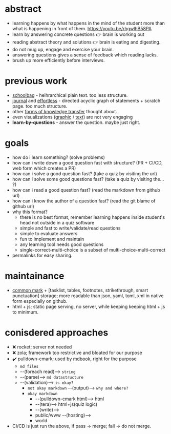 # abstract
- learning happens by what happens in the mind of the student more than what is happening in front of them. <https://youtu.be/rhgwIhB58PA>
- learn by answering concrete questions :point_right: brain is working out
- reading abstract theory and solutions :point_right: brain is eating and digesting.
- do not mug up, engage and exercise your brain.
- answering questions gives a sense of feedback which reading lacks.
- brush up more efficiently before interviews.

# previous work
- [schoolbag](https://github.com/yashsriram/compost/tree/master/SchoolBag) - heihrarchical plain text. too less structure.
- [journal](https://github.com/yashsriram/effortless/tree/master/deprecated) and [effortless](https://github.com/yashsriram/effortless) - directed acyclic graph of statements + scratch page. too much structure.
- other [forms of knowledge transfer](https://user-images.githubusercontent.com/18350119/177690705-90c4a402-9234-4daf-82b6-38e8867b444e.png) thought about.
- even visualizations ([graphic](https://user-images.githubusercontent.com/18350119/177690941-96514084-1b95-4462-95bf-45228022fc53.png) / [text](https://user-images.githubusercontent.com/18350119/177690944-e9c2f2b3-fb56-4613-a72b-f5fd0d1e235a.png)) are not very engaging
- __learn-by-questions__ - answer the question. maybe just right.

# goals
- how do i learn something? (solve problems)
- how can i write down a good question fast with structure? (PR + CI/CD, web form which creates a PR)
- how can i solve a good question fast? (take a quiz by visiting the url)
- how can i solve some good questions fast? (take a quiz by visiting the... ?)
- how can i read a good question fast? (read the markdown from github url)
- how can i know the author of a question fast? (read the git blame of github url)
- why this format?
    - there is no best format, remember learning happens inside student's head not outside in a quiz software
    - simple and fast to write/validate/read questions
    - simple to evaluate answers
    - fun to implement and maintain
    - any learning tool needs good questions
    - single-correct-multi-choice is a subset of multi-choice-multi-correct
- permalinks for easy sharing.

# maintainance
- [common mark](https://commonmark.org/) + [tasklist, tables, footnotes, strikethrough, smart punctuation] storage; more readable than json, yaml, toml, xml in native form especially on github.
- html + js; static page serving, no server, while keeping keeping html + js to minimum.

# conisdered approaches
- :x: rocket; server not needed
- :x: zola; framework too restrictive and bloated for our purpose
- :heavy_check_mark: pulldown-cmark; used by [mdbook](https://rust-lang.github.io/mdBook/), right for the purpose
    - `md files`
    - --(foreach read)--> `string`
    - --(parse)--> `md datastructure`
    - --(validation)--> `is okay?`
        - `not okay markdown` --(output)--> `why and where?`
        - `okay markdown`
            - --(pulldown-cmark html)--> html
            - --(tera)--> html+js(quiz logic)
            - --(write)-->
            - public/www --(hosting)-->
            - world
- CI/CD is just run the above, if pass -> merge; fail -> do not merge.
